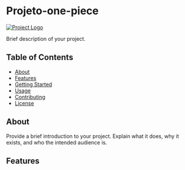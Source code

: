 # Projeto-one-piece

[![Project Logo](logo.png)](https://your-project-url.com)

Brief description of your project.

## Table of Contents

- [About](#about)
- [Features](#features)
- [Getting Started](#getting-started)
- [Usage](#usage)
- [Contributing](#contributing)
- [License](#license)

## About

Provide a brief introduction to your project. Explain what it does, why it exists, and who the intended audience is.

## Features

